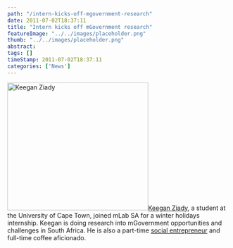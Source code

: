 ```yaml
---
path: "/intern-kicks-off-mgovernment-research" 
date: 2011-07-02T18:37:11 
title: "Intern kicks off mGovernment research" 
featureImage: "../../images/placeholder.png" 
thumb: "../../images/placeholder.png" 
abstract:  
tags: [] 
timeStamp: 2011-07-02T18:37:11 
categories: ['News'] 
---
```


<p><a href="http://twitter.com/#!/keeganziady"><img class="alignright size-full wp-image-262" src="http://mlab/wp-content/uploads/2011/07/IMAG0462.jpg" alt="Keegan Ziady" width="320" height="290" srcset="https://mlab.co.za/wp-content/uploads/2011/07/IMAG0462.jpg 320w, https://mlab.co.za/wp-content/uploads/2011/07/IMAG0462-300x272.jpg 300w" sizes="(max-width: 320px) 100vw, 320px" />Keegan Ziady</a>, a student at the University of Cape Town, joined mLab SA for a winter holidays internship. Keegan is doing research into mGovernment opportunities and challenges in South Africa. He is also a part-time <a href="http://movendsa.wordpress.com/">social entrepreneur</a> and full-time coffee aficionado.</p>
